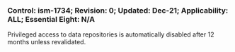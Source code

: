 ### Control: ism-1734; Revision: 0; Updated: Dec-21; Applicability: ALL; Essential Eight: N/A
<p>Privileged access to data repositories is automatically disabled after 12 months unless revalidated.</p>